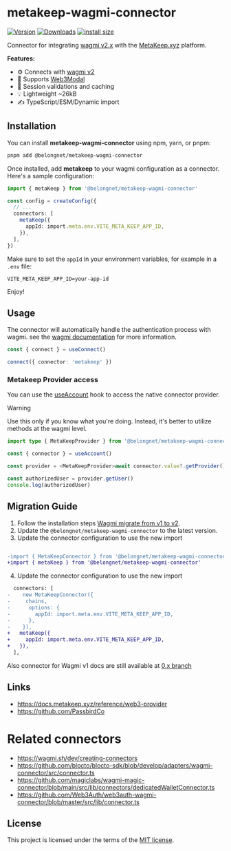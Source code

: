 # metakeep-wagmi-connector

[![Version](https://img.shields.io/npm/v/@belongnet/metakeep-wagmi-connector)](https://www.npmjs.com/package/@belongnet/metakeep-wagmi-connector)
[![Downloads](https://img.shields.io/npm/dt/@belongnet/metakeep-wagmi-connector)](https://www.npmjs.com/package/@belongnet/metakeep-wagmi-connector)
[![install size](https://packagephobia.com/badge?p=@belongnet/metakeep-wagmi-connector)](https://packagephobia.com/result?p=@belongnet/metakeep-wagmi-connector)

Connector for integrating [wagmi v2.x](https://wagmi.sh/) with the [MetaKeep.xyz](https://metakeep.xyz/) platform.

**Features:**

- ⚙ Connects with [wagmi v2](https://wagmi.sh/)
- 🔮 Supports [Web3Modal](https://docs.walletconnect.com/web3modal/about)
- 📐 Session validations and caching
- 💡 Lightweight ~26kB
- ✍️ TypeScript/ESM/Dynamic import

## Installation

You can install **metakeep-wagmi-connector** using npm, yarn, or pnpm:

```bash
pnpm add @belongnet/metakeep-wagmi-connector
```

Once installed, add **metakeep** to your wagmi configuration as a connector. Here's a sample configuration:

```ts
import { metaKeep } from '@belongnet/metakeep-wagmi-connector'

const config = createConfig({
  // ...
  connectors: [
    metaKeep({
      appId: import.meta.env.VITE_META_KEEP_APP_ID,
    }),
  ],
})
```

Make sure to set the `appId` in your environment variables, for example in a `.env` file:

```env
VITE_META_KEEP_APP_ID=your-app-id
```

Enjoy!

## Usage

The connector will automatically handle the authentication process with wagmi. see the [wagmi documentation](https://wagmi.sh/) for more information.

```ts
const { connect } = useConnect()

connect({ connector: 'metakeep' })
```

### Metakeep Provider access

You can use the [useAccount](https://wagmi.sh/react/api/hooks/useAccount#connector) hook to access the native connector provider.

> [!WARNING]
> Use this only if you know what you're doing. Instead, it's better to utilize methods at the wagmi level.

```ts
import type { MetaKeepProvider } from '@belongnet/metakeep-wagmi-connector'

const { connector } = useAccount()

const provider = <MetaKeepProvider>await connector.value?.getProvider()

const authorizedUser = provider.getUser()
console.log(authorizedUser)
```

## Migration Guide

1. Follow the installation steps [Wagmi migrate from v1 to v2](https://wagmi.sh/react/guides/migrate-from-v1-to-v2).
2. Update the `@belongnet/metakeep-wagmi-connector` to the latest version.
3. Update the connector configuration to use the new import

```diff

-import { MetaKeepConnector } from '@belongnet/metakeep-wagmi-connector';
+import { metaKeep } from '@belongnet/metakeep-wagmi-connector'
```

4. Update the connector configuration to use the new import

```diff
  connectors: [
-    new MetaKeepConnector({
-     chains,
-      options: {
-        appId: import.meta.env.VITE_META_KEEP_APP_ID,
-      },
-    }),
+   metaKeep({
+     appId: import.meta.env.VITE_META_KEEP_APP_ID,
+   }),
  ],
```

Also connector for Wagmi v1 docs are still available at [0.x branch](https://github.com/reslear/metakeep-wagmi-connector/tree/0.x)

## Links

- https://docs.metakeep.xyz/reference/web3-provider
- https://github.com/PassbirdCo

# Related connectors

- https://wagmi.sh/dev/creating-connectors
- https://github.com/blocto/blocto-sdk/blob/develop/adapters/wagmi-connector/src/connector.ts
- https://github.com/magiclabs/wagmi-magic-connector/blob/main/src/lib/connectors/dedicatedWalletConnector.ts
- https://github.com/Web3Auth/web3auth-wagmi-connector/blob/master/src/lib/connector.ts

## License

This project is licensed under the terms of the [MIT license](LICENSE).

